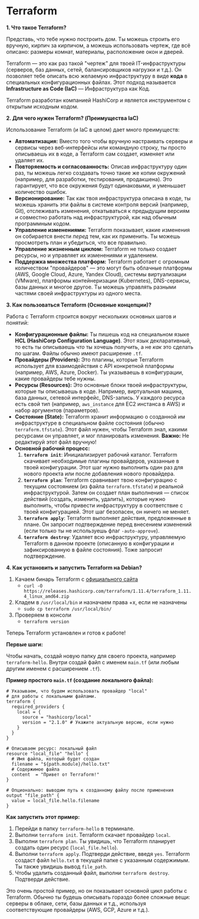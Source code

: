 # Terraform

**1. Что такое Terraform?**

Представь, что тебе нужно построить дом. Ты можешь строить его вручную, кирпич за кирпичом, а можешь использовать чертеж, где всё описано: размеры комнат, материалы, расположение окон и дверей.

Terraform — это как раз такой "чертеж" для твоей IT-инфраструктуры (серверов, баз данных, сетей, балансировщиков нагрузки и т.д.). Он позволяет тебе описать всю желаемую инфраструктуру в виде **кода** в специальных конфигурационных файлах. Этот подход называется **Infrastructure as Code (IaC)** — Инфраструктура как Код.

Terraform разработан компанией HashiCorp и является инструментом с открытым исходным кодом.

**2. Для чего нужен Terraform? (Преимущества IaC)**

Использование Terraform (и IaC в целом) дает много преимуществ:

* **Автоматизация:** Вместо того чтобы вручную настраивать серверы и сервисы через веб-интерфейсы или командную строку, ты просто описываешь их в коде, а Terraform сам создает, изменяет или удаляет их.
* **Повторяемость и согласованность:** Описав инфраструктуру один раз, ты можешь легко создавать точно такие же копии окружений (например, для разработки, тестирования, продакшена). Это гарантирует, что все окружения будут одинаковыми, и уменьшает количество ошибок.
* **Версионирование:** Так как твоя инфраструктура описана в коде, ты можешь хранить эти файлы в системе контроля версий (например, Git), отслеживать изменения, откатываться к предыдущим версиям и совместно работать над инфраструктурой, как над обычным программным кодом.
* **Управление изменениями:** Terraform показывает, какие изменения он собирается внести *перед* тем, как их применить. Ты можешь просмотреть план и убедиться, что все правильно.
* **Управление жизненным циклом:** Terraform не только создает ресурсы, но и управляет их изменениями и удалением.
* **Поддержка множества платформ:** Terraform работает с огромным количеством "провайдеров" — это могут быть облачные платформы (AWS, Google Cloud, Azure, Yandex Cloud), системы виртуализации (VMware), платформы контейнеризации (Kubernetes), DNS-сервисы, базы данных и многое другое. Ты можешь управлять разными частями своей инфраструктуры из одного места.

**3. Как пользоваться Terraform (Основные концепции)?**

Работа с Terraform строится вокруг нескольких основных шагов и понятий:

* **Конфигурационные файлы:** Ты пишешь код на специальном языке **HCL (HashiCorp Configuration Language)**. Этот язык декларативный, то есть ты описываешь *что* ты хочешь получить, а не *как* это сделать по шагам. Файлы обычно имеют расширение `.tf`.
* **Провайдеры (Providers):** Это плагины, которые Terraform использует для взаимодействия с API конкретной платформы (например, AWS, Azure, Docker). Ты указываешь в конфигурации, какие провайдеры тебе нужны.
* **Ресурсы (Resources):** Это основные блоки твоей инфраструктуры, которые ты описываешь в коде. Например, виртуальная машина, база данных, сетевой интерфейс, DNS-запись. У каждого ресурса есть свой тип (например, `aws_instance` для EC2 инстанса в AWS) и набор аргументов (параметров).
* **Состояние (State):** Terraform хранит информацию о созданной им инфраструктуре в специальном файле состояния (обычно `terraform.tfstate`). Этот файл нужен, чтобы Terraform знал, какими ресурсами он управляет, и мог планировать изменения. **Важно:** Не редактируй этот файл вручную!
* **Основной рабочий процесс:**
    1.  **`terraform init`**: Инициализирует рабочий каталог. Terraform скачивает необходимые плагины провайдеров, указанные в твоей конфигурации. Этот шаг нужно выполнить один раз для нового проекта или после добавления нового провайдера.
    2.  **`terraform plan`**: Terraform сравнивает твою конфигурацию с текущим состоянием (из файла `terraform.tfstate`) и реальной инфраструктурой. Затем он создает план выполнения — список действий (создать, изменить, удалить), которые нужно выполнить, чтобы привести инфраструктуру в соответствие с твоей конфигурацией. Этот шаг безопасен, он ничего не меняет.
    3.  **`terraform apply`**: Terraform выполняет действия, предложенные в плане. Он запросит подтверждение перед внесением изменений (если только ты не используешь флаг `-auto-approve`).
    4.  **`terraform destroy`**: Удаляет всю инфраструктуру, управляемую Terraform в данном проекте (описанную в конфигурации и зафиксированную в файле состояния). Тоже запросит подтверждение.

**4. Как установить и запустить Terraform на Debian?**

1. Качаем бинарь Terraform с [официального сайта](https://developer.hashicorp.com/terraform/install#linux) 
    - `curl -O https://releases.hashicorp.com/terraform/1.11.4/terraform_1.11.4_linux_amd64.zip`
2. Кладем в `/usr/local/bin` и назначаем права +x, если не назначены
    - `sudo cp terraform /usr/local/bin/`
3. Проверяем в консоли
    - `terraform version`

Теперь Terraform установлен и готов к работе!

**Первые шаги:**

Чтобы начать, создай новую папку для своего проекта, например `terraform-hello`. Внутри создай файл с именем `main.tf` (или любым другим именем с расширением `.tf`).

**Пример простого `main.tf` (создание локального файла):**

```hcl
# Указываем, что будем использовать провайдер "local"
# для работы с локальными файлами.
terraform {
  required_providers {
    local = {
      source = "hashicorp/local"
      version = "2.1.0" # Укажите актуальную версию, если нужно
    }
  }
}

# Описываем ресурс: локальный файл
resource "local_file" "hello" {
  # Имя файла, который будет создан
  filename = "${path.module}/hello.txt"
  # Содержимое файла
  content  = "Привет от Terraform!"
}

# Опционально: выводим путь к созданному файлу после применения
output "file_path" {
  value = local_file.hello.filename
}
```

**Как запустить этот пример:**

1.  Перейди в папку `terraform-hello` в терминале.
2.  Выполни `terraform init`. Terraform скачает провайдер `local`.
3.  Выполни `terraform plan`. Ты увидишь, что Terraform планирует создать один ресурс (`local_file.hello`).
4.  Выполни `terraform apply`. Подтверди действие, введя `yes`. Terraform создаст файл `hello.txt` в текущей папке с указанным содержимым. Ты также увидишь вывод `file_path`.
5.  Чтобы удалить созданный файл, выполни `terraform destroy`. Подтверди действие.

Это очень простой пример, но он показывает основной цикл работы с Terraform. Обычно ты будешь описывать гораздо более сложные вещи: серверы в облаке, сети, базы данных и т.д., используя соответствующие провайдеры (AWS, GCP, Azure и т.д.).
